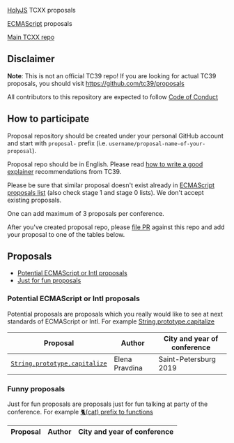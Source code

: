 [HolyJS](https://holyjs-moscow.ru) TCXX proposals

[ECMAScript](https://github.com/tc39/ecma262) proposals

[Main TCXX repo](https://github.com/HolyJS-TCXX/main)

## Disclaimer

**Note**: This is not an official TC39 repo! If you are looking for actual TC39 proposals, you should visit https://github.com/tc39/proposals 

All contributors to this repository are expected to follow [Code of Conduct](https://holyjs-moscow.ru/en/coc/)


## How to participate

Proposal repository should be created under your personal GitHub account and start with `proposal-` prefix (i.e. `username/proposal-name-of-your-proposal`).

Proposal repo should be in English. Please read [how to write a good explainer](https://github.com/tc39/how-we-work/blob/master/explainer.md) recommendations from TC39.

Please be sure that similar proposal doesn't exist already in [ECMAScript proposals list](https://github.com/tc39/ecma262) (also check stage 1 and stage 0 lists). We don't accept existing proposals.

One can add maximum of 3 proposals per conference.

After you've created proposal repo, please [file PR](https://github.com/HolyJS-TCXX/proposals/pulls) against this repo and add your proposal to one of the tables below.

## Proposals

- [Potential ECMAScript or Intl proposals](#potential-ecmascript-or-intl-proposals)
- [Just for fun proposals](#funny-proposals)

### Potential ECMAScript or Intl proposals

Potential proposals are proposals which you really would like to see at next standards of ECMAScript or Intl. For example [String.prototype.capitalize](https://github.com/HolyJS-TCXX/proposal-to-capitalize-method-for-string-prototype)

| Proposal                                                                                                           | Author             | City and year of conference |
| ------------------------------------------------------------------------------------------------------------------ | ------------------ | ----------------------------|
| [`String.prototype.capitalize`](https://github.com/HolyJS-TCXX/proposal-to-capitalize-method-for-string-prototype) | Elena Pravdina     | Saint-Petersburg 2019       |

### Funny proposals

Just for fun proposals are proposals just for fun talking at party of the conference. For example [🐈(cat) prefix to functions](https://github.com/HolyJS-TCXX/HolyJS-Moscow-2018-TCXX/blob/master/proposal-example.md#ecmascript-proposal-add-cat-prefix-to-functions)

| Proposal                                                                                                           | Author             | City and year of conference |
| ------------------------------------------------------------------------------------------------------------------ | ------------------ | ----------------------------|

